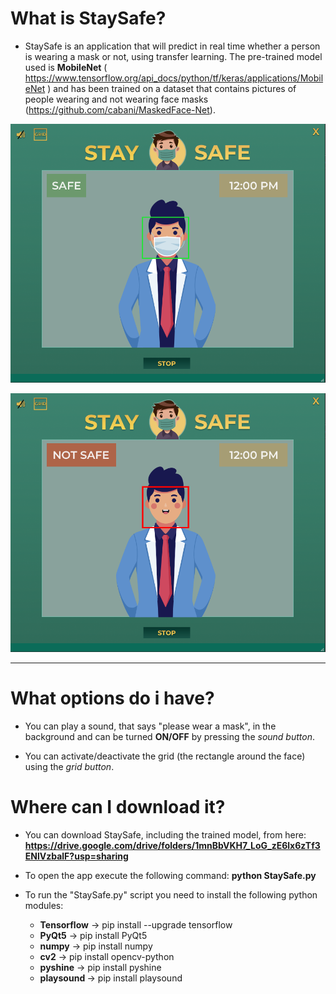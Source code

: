  # What is StaySafe?
 
 
 * StaySafe  is an application that will predict in real time whether a person is wearing a mask or not, using transfer learning. The pre-trained model used is <b>MobileNet</b> ( https://www.tensorflow.org/api_docs/python/tf/keras/applications/MobileNet ) and has been trained on a dataset that contains pictures of people wearing and not wearing face masks (https://github.com/cabani/MaskedFace-Net).
 


![Test Image 1](/IMGreadme/safe.png)


![Test Image 2](/IMGreadme/notsafe.png)



-----------------------------------------------



# What options do i have?
 
 * You can play a sound, that says "please wear a mask", in the background and can be turned <b>ON/OFF</b> by pressing the <i>sound button</i>. 
 

 * You can activate/deactivate the grid (the rectangle around the face) using the <i>grid button</i>.



# Where can I download it?

* You can download StaySafe, including the trained model, from here: <b> https://drive.google.com/drive/folders/1mnBbVKH7_LoG_zE6lx6zTf3ENlVzbalF?usp=sharing </b>

* To open the app execute the following command: <b> python StaySafe.py</b>

* To run the "StaySafe.py" script you need to install the following python modules:
    * <b>Tensorflow</b> -> pip install --upgrade tensorflow
    * <b>PyQt5</b>  -> pip install PyQt5
    * <b>numpy</b> -> pip install numpy
    * <b>cv2</b> -> pip install opencv-python
    * <b>pyshine</b> -> pip install pyshine
    * <b>playsound </b> -> pip install playsound

